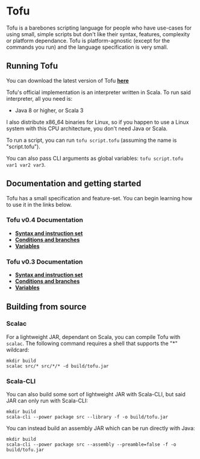 # Tofu

Tofu is a barebones scripting language for people who have use-cases for using small, simple scripts but don't like their syntax, features, complexity or platform dependance. Tofu is platform-agnostic (except for the commands you run) and the language specification is very small.


## Running Tofu

You can download the latest version of Tofu **[here](https://github.com/spacebanana420/tofu/releases)**

Tofu's official implementation is an interpreter written in Scala. To run said interpreter, all you need is:

* Java 8 or higher, or Scala 3

I also distribute x86_64 binaries for Linux, so if you happen to use a Linux system with this CPU architecture, you don't need Java or Scala.

To run a script, you can run `tofu script.tofu` (assuming the name is "script.tofu").

You can also pass CLI arguments as global variables: `tofu script.tofu var1 var2 var3`.

## Documentation and getting started

Tofu has a small specification and feature-set. You can begin learning how to use it in the links below.

### Tofu v0.4 Documentation

* **[Syntax and instruction set](doc/instructions.md)**
* **[Conditions and branches](doc/conditions.md)**
* **[Variables](doc/variables.md)**

### Tofu v0.3 Documentation

* **[Syntax and instruction set](https://github.com/spacebanana420/tofu/tree/v0.3.1/doc/instructions.md)**
* **[Conditions and branches](https://github.com/spacebanana420/tofu/tree/v0.3.1/doc/conditions.md)**
* **[Variables](https://github.com/spacebanana420/tofu/tree/v0.3.1/doc/variables.md)**

## Building from source

### Scalac

For a lightweight JAR, dependant on Scala, you can compile Tofu with `scalac`. The following command requires a shell that supports the "*" wildcard:

```
mkdir build
scalac src/* src/*/* -d build/tofu.jar
```

### Scala-CLI

You can also build some sort of lightweight JAR with Scala-CLI, but said JAR can only run with Scala-CLI:

```
mkdir build
scala-cli --power package src --library -f -o build/tofu.jar
```

You can instead build an assembly JAR which can be run directly with Java:

```
mkdir build
scala-cli --power package src --assembly --preamble=false -f -o build/tofu.jar
```
